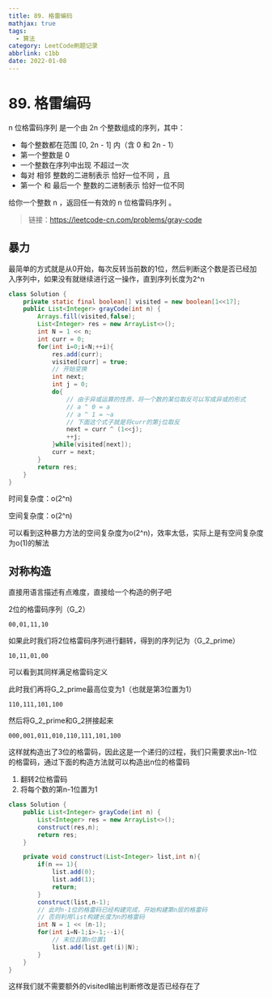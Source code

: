```yaml
---
title: 89. 格雷编码
mathjax: true
tags:
  - 算法
category: LeetCode刷题记录
abbrlink: c1bb
date: 2022-01-08
---
```

# 89. 格雷编码

n 位格雷码序列 是一个由 2n 个整数组成的序列，其中：

- 每个整数都在范围 [0, 2n - 1] 内（含 0 和 2n - 1）
- 第一个整数是 0
- 一个整数在序列中出现 不超过一次
- 每对 相邻 整数的二进制表示 恰好一位不同 ，且
- 第一个 和 最后一个 整数的二进制表示 恰好一位不同

给你一个整数 n ，返回任一有效的 n 位格雷码序列 。

> 链接：https://leetcode-cn.com/problems/gray-code

<!-- more -->

## 暴力

最简单的方式就是从0开始，每次反转当前数的1位，然后判断这个数是否已经加入序列中，如果没有就继续进行这一操作，直到序列长度为2^n

```java
class Solution {
    private static final boolean[] visited = new boolean[1<<17];
    public List<Integer> grayCode(int n) {
        Arrays.fill(visited,false);
        List<Integer> res = new ArrayList<>();
        int N = 1 << n;
        int curr = 0;
        for(int i=0;i<N;++i){
            res.add(curr);
            visited[curr] = true;
            // 开始变换
            int next;
            int j = 0;
            do{
                // 由于异或运算的性质，将一个数的某位取反可以写成异或的形式
                // a ^ 0 = a
                // a ^ 1 = ~a
                // 下面这个式子就是将curr的第j位取反
                next = curr ^ (1<<j);
                ++j;
            }while(visited[next]);
            curr = next;
        }
        return res;
    }
}
```

时间复杂度：o(2^n)

空间复杂度：o(2^n)

可以看到这种暴力方法的空间复杂度为o(2^n)，效率太低，实际上是有空间复杂度为o(1)的解法

## 对称构造

直接用语言描述有点难度，直接给一个构造的例子吧

2位的格雷码序列（G_2）

```
00,01,11,10
```

如果此时我们将2位格雷码序列进行翻转，得到的序列记为（G_2_prime）

```
10,11,01,00
```

可以看到其同样满足格雷码定义

此时我们再将G_2_prime最高位变为1（也就是第3位置为1）

```
110,111,101,100
```

然后将G_2_prime和G_2拼接起来

```
000,001,011,010,110,111,101,100
```

这样就构造出了3位的格雷码，因此这是一个递归的过程，我们只需要求出n-1位的格雷码，通过下面的构造方法就可以构造出n位的格雷码

1. 翻转2位格雷码
2. 将每个数的第n-1位置为1

```java
class Solution {
    public List<Integer> grayCode(int n) {
        List<Integer> res = new ArrayList<>();
        construct(res,n);
        return res;
    }

    private void construct(List<Integer> list,int n){
        if(n == 1){
            list.add(0);
            list.add(1);
            return;
        }
        construct(list,n-1);
        // 此时n-1位的格雷码已经构建完成，开始构建第n层的格雷码
        // 否则利用list构建长度为n的格雷码
        int N = 1 << (n-1);
        for(int i=N-1;i>-1;--i){
            // 末位且第n位置1
            list.add(list.get(i)|N);
        }
    }
}
```

这样我们就不需要额外的visited输出判断修改是否已经存在了